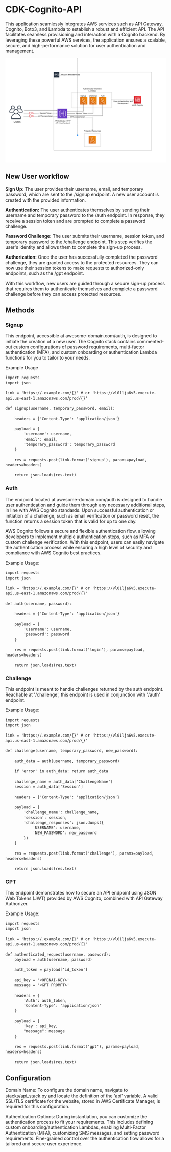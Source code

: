 # CDK-Cognito-API

This application seamlessly integrates AWS services such as API Gateway, Cognito, Boto3, and Lambda to establish a robust and efficient API. The API facilitates seamless provisioning and interaction with a Cognito backend. By leveraging these powerful AWS services, the application ensures a scalable, secure, and high-performance solution for user authentication and management.

![](https://github.com/Asilomare/CDK-Cognito-APIGateway/blob/main/images/apidiagram.png?raw=true)

## New User workflow

**Sign Up:** The user provides their username, email, and temporary password, which are sent to the /signup endpoint. A new user account is created with the provided information.

**Authentication:** The user authenticates themselves by sending their username and temporary password to the /auth endpoint. In response, they receive a session token and are prompted to complete a password challenge.

**Password Challenge:** The user submits their username, session token, and temporary password to the /challenge endpoint. This step verifies the user's identity and allows them to complete the sign-up process.

**Authorization:** Once the user has successfully completed the password challenge, they are granted access to the protected resources. They can now use their session tokens to make requests to authorized-only endpoints, such as the /gpt endpoint.

With this workflow, new users are guided through a secure sign-up process that requires them to authenticate themselves and complete a password challenge before they can access protected resources.

## Methods

### Signup

This endpoint, accessible at awesome-domain.com/auth, is designed to initiate the creation of a new user.
The Cognito stack contains commented-out custom configurations of password requirements, multi-factor authentication (MFA), and custom onboarding or authentication Lambda functions for you to tailor to your needs.

Example Usage
```
import requests
import json

link = 'https://.example.com/{}' # or 'https://vl01lja6v5.execute-api.us-east-1.amazonaws.com/prod/{}'

def signup(username, temporary_password, email):
   
    headers = {'Content-Type': 'application/json'}
    
    payload = {
        'username': username,
        'email': email,
        'temporary_password': temporary_password
    }
    
    res = requests.post(link.format('signup'), params=payload, headers=headers)
    
    return json.loads(res.text)
```

### Auth

The endpoint located at awesome-domain.com/auth is designed to handle user authentication and guide them through any necessary additional steps, in line with AWS Cognito standards. Upon successful authentication or initiation of a challenge, such as email verification or password reset, the function returns a session token that is valid for up to one day.

AWS Cognito follows a secure and flexible authentication flow, allowing developers to implement multiple authentication steps, such as MFA or custom challenge verification. With this endpoint, users can easily navigate the authentication process while ensuring a high level of security and compliance with AWS Cognito best practices.

Example Usage:
```
import requests
import json

link = 'https://.example.com/{}' # or 'https://vl01lja6v5.execute-api.us-east-1.amazonaws.com/prod/{}'

def auth(username, password):
    
    headers = {'Content-Type': 'application/json'}
    
    payload = {
        'username': username,
        'password': password
    }
    
    res = requests.post(link.format('login'), params=payload, headers=headers)
    
    return json.loads(res.text)
```

### Challenge

This endpoint is meant to handle challenges returned by the auth endpoint. Reachable at '/challenge', this endpoint is used in conjunction with '/auth' endpoint.

Example Usage:
```
import requests
import json

link = 'https://.example.com/{}' # or 'https://vl01lja6v5.execute-api.us-east-1.amazonaws.com/prod/{}'

def challenge(username, temporary_password, new_password):
    
    auth_data = auth(username, temporary_password)
    
    if 'error' in auth_data: return auth_data
    
    challenge_name = auth_data['ChallengeName']
    session = auth_data['Session']
    
    headers = {'Content-Type': 'application/json'}
    
    payload = {
        'challenge_name': challenge_name,
        'session': session,
        'challenge_responses': json.dumps({
            'USERNAME': username,
            'NEW_PASSWORD': new_password
        })
    }
    
    res = requests.post(link.format('challenge'), params=payload, headers=headers)
    
    return json.loads(res.text)
```

### GPT

This endpoint demonstrates how to secure an API endpoint using JSON Web Tokens (JWT) provided by AWS Cognito, combined with API Gateway Authorizer. 

Example Usage:
```
import requests
import json

link = 'https://.example.com/{}' # or 'https://vl01lja6v5.execute-api.us-east-1.amazonaws.com/prod/{}'

def authenticated_request(username, password):
    payload = auth(username, password)
    
    auth_token = payload['id_token']
    
    api_key = '<OPENAI-KEY>'
    message = '<GPT PROMPT>'
    
    headers = {
        'Auth': auth_token,
        'Content-Type': 'application/json'
    }
    
    payload = {
        'key': api_key,
        "message": message
    }
    
    res = requests.post(link.format('gpt'), params=payload, headers=headers)
    
    return json.loads(res.text)
```

## Configuration

Domain Name: To configure the domain name, navigate to stacks/api_stack.py and locate the definition of the 'api' variable. A valid SSL/TLS certificate for the website, stored in AWS Certificate Manager, is required for this configuration.

Authentication Options: During instantiation, you can customize the authentication process to fit your requirements. This includes defining custom onboarding/authentication Lambdas, enabling Multi-Factor Authentication (MFA), customizing SMS messages, and setting password requirements. Fine-grained control over the authentication flow allows for a tailored and secure user experience.
